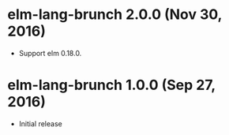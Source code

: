 # elm-lang-brunch 2.0.0 (Nov 30, 2016)
* Support elm 0.18.0.

# elm-lang-brunch 1.0.0 (Sep 27, 2016)
* Initial release

